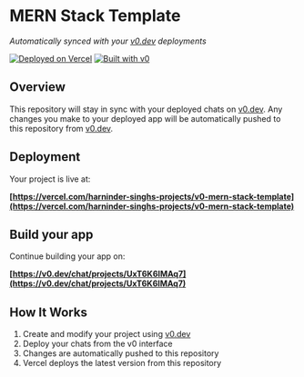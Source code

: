 # MERN Stack Template

*Automatically synced with your [v0.dev](https://v0.dev) deployments*

[![Deployed on Vercel](https://img.shields.io/badge/Deployed%20on-Vercel-black?style=for-the-badge&logo=vercel)](https://vercel.com/harninder-singhs-projects/v0-mern-stack-template)
[![Built with v0](https://img.shields.io/badge/Built%20with-v0.dev-black?style=for-the-badge)](https://v0.dev/chat/projects/UxT6K6IMAq7)

## Overview

This repository will stay in sync with your deployed chats on [v0.dev](https://v0.dev).
Any changes you make to your deployed app will be automatically pushed to this repository from [v0.dev](https://v0.dev).

## Deployment

Your project is live at:

**[https://vercel.com/harninder-singhs-projects/v0-mern-stack-template](https://vercel.com/harninder-singhs-projects/v0-mern-stack-template)**

## Build your app

Continue building your app on:

**[https://v0.dev/chat/projects/UxT6K6IMAq7](https://v0.dev/chat/projects/UxT6K6IMAq7)**

## How It Works

1. Create and modify your project using [v0.dev](https://v0.dev)
2. Deploy your chats from the v0 interface
3. Changes are automatically pushed to this repository
4. Vercel deploys the latest version from this repository
